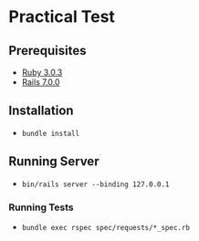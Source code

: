 # Practical Test

## Prerequisites

* [Ruby 3.0.3](https://www.ruby-lang.org/en/)
* [Rails 7.0.0](https://rubyonrails.org/)

## Installation

* ```bundle install```

## Running Server

* ```bin/rails server --binding 127.0.0.1```

### Running Tests

  * ```bundle exec rspec spec/requests/*_spec.rb ```
